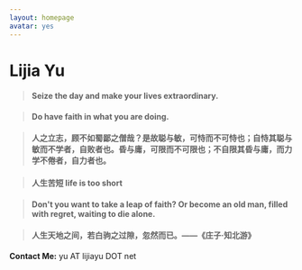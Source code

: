 ```yaml
---
layout: homepage
avatar: yes
---
```



# Lijia Yu


> #### Seize the day and make your lives extraordinary.

> #### Do have faith in what you are doing.

> #### 人之立志，顾不如蜀鄙之僧哉？是故聪与敏，可恃而不可恃也；自恃其聪与敏而不学者，自败者也。昏与庸，可限而不可限也；不自限其昏与庸，而力学不倦者，自力者也。

> #### 人生苦短 life is too short

> #### Don't you want to take a leap of faith? Or become an old man, filled with regret, waiting to die alone.

> #### 人生天地之间，若白驹之过隙，忽然而已。——《庄子·知北游》


**Contact Me:** yu AT lijiayu DOT net

